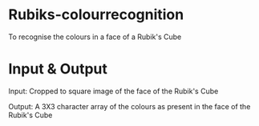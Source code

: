 # Rubiks-colourrecognition
To recognise the colours in a face of a Rubik's Cube

# Input & Output

Input: Cropped to square image of the face of the Rubik's Cube

Output: A 3X3 character array of the colours as present in the face of the Rubik's Cube
